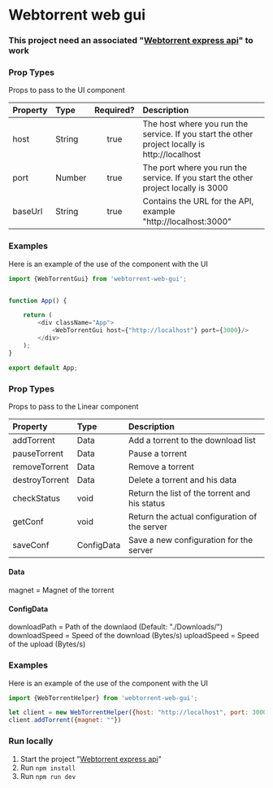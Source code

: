 # Webtorrent web gui

### This project need an associated "[Webtorrent express api](https://gitlab.com/t5257/webtorrent-express-api)" to work

### Prop Types
Props to pass to the UI component

| Property | Type   | Required? | Description                                                                                    |
|:---------|:-------|:---------:|:-----------------------------------------------------------------------------------------------|
| host     | String |   true    | The host where you run the service. If you start the other project locally is http://localhost |
| port     | Number |   true    | The port where you run the service. If you start the other project locally is 3000             |
| baseUrl     | String |   true    | Contains the URL for the API, example "http://localhost:3000"                                  |

### Examples

Here is an example of the use of the component with the UI

```javascript
import {WebTorrentGui} from 'webtorrent-web-gui';


function App() {

    return (
        <div className="App">
            <WebTorrentGui host={"http://localhost"} port={3000}/>
        </div>
    );
}

export default App;
```

### Prop Types

Props to pass to the Linear component

| Property       | Type       | Description                                   |
|:---------------|:-----------|:----------------------------------------------|
| addTorrent     | Data       | Add a torrent to the download list            |
| pauseTorrent   | Data       | Pause a torrent                               |
| removeTorrent  | Data       | Remove a torrent                              |
| destroyTorrent | Data       | Delete a torrent and his data                 |
| checkStatus    | void       | Return the list of the torrent and his status |
| getConf        | void       | Return the actual configuration of the server |
| saveConf       | ConfigData | Save a new configuration for the server       |

#### Data

magnet = Magnet of the torrent

#### ConfigData

downloadPath = Path of the downlaod (Default: "./Downloads/")
downloadSpeed = Speed of the download (Bytes/s)
uploadSpeed = Speed of the upload (Bytes/s)

### Examples

Here is an example of the use of the component with the UI

```javascript
import {WebTorrentHelper} from 'webtorrent-web-gui';

let client = new WebTorrentHelper({host: "http://localhost", port: 3000})
client.addTorrent({magnet: ""})
```

### Run locally

1. Start the project "[Webtorrent express api](https://gitlab.com/t5257/webtorrent-express-api)"
2. Run ```npm install```
3. Run ```npm run dev```

